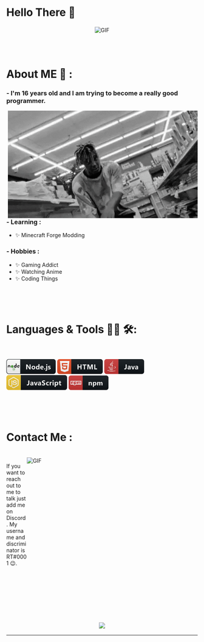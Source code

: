 # Hello There 👋

<div align="center">
<img hight="300" width="700" alt="GIF" align="center" src="https://giffiles.alphacoders.com/210/210396.gif">
</div>

</br>
</br>
</br>


# About ME 💬 :

### - I'm 16 years old and I am trying to become a really good programmer.

<img hight="400" width="500" alt="GIF" align="right" src="https://github.com/rtgamingwdt/rtgamingwdt/blob/master/assets/juice-wrld.gif">

### - Learning :
- ✨ Minecraft Forge Modding

### - Hobbies : 
- ✨ Gaming Addict
- ✨ Watching Anime
- ✨ Coding Things

</br>
</br>
</br>



# Languages & Tools 👨‍💻 🛠:
</br>

<p align="center">

<!-- For more icons please follow  https://github.com/MikeCodesDotNET/ColoredBadges -->
[<img src="https://github.com/MikeCodesDotNET/ColoredBadges/raw/master/svg/dev/frameworks/nodejs.svg" alt="nodejs" width="130">](https://nodejs.org/)
[<img src="https://github.com/MikeCodesDotNET/ColoredBadges/raw/master/svg/dev/languages/html.svg" alt="html"  width="120">](https://html.com/)
[<img src="https://github.com/MikeCodesDotNET/ColoredBadges/raw/master/svg/dev/languages/java.svg" alt="java" width="105">](https://jdk.java.net/)
[<img src="https://github.com/MikeCodesDotNET/ColoredBadges/raw/master/svg/dev/languages/js.svg" alt="js" width="160">](https://www.javascript.com/)
[<img src="https://github.com/MikeCodesDotNET/ColoredBadges/raw/master/svg/dev/services/npm.svg" alt="npm" width="105">](https://www.npmjs.com/)
</p>
</br>
</br>
</br>



# Contact Me :

<p>
 </br>


<img height="320" width="450" align="right" alt="GIF" src="https://giffiles.alphacoders.com/125/125060.gif">


If you want to reach out to me to talk just add me on Discord. My username and discriminator is RT#0001 😉.
 </p>
</br>
</br>
</br>
</br>
</br>
</br>
</br>



<p align="center" >  
  <a href="https://github.com/rtgamingwdt/github-readme-stats"> 
<img  src="https://github-readme-stats.vercel.app/api?username=rtgamingwdt&&show_icons=true&include_all_commits=true&theme=blue"/>
  </a>
  </p>

*************
